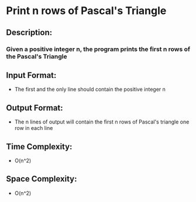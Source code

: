 # Print n rows of Pascal's Triangle
## Description:
### Given a positive integer n, the program prints the first n rows of the Pascal's Triangle
## Input Format:
* The first and the only line should contain the positive integer n
## Output Format:
* The n lines of output will contain the first n rows of Pascal's triangle one row in each line
## Time Complexity:
* O(n^2)
## Space Complexity:
* O(n^2)